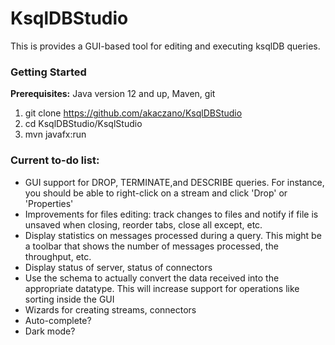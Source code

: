 # KsqlDBStudio

This is provides a GUI-based tool for editing and executing ksqlDB queries.

### Getting Started
**Prerequisites:** Java version 12 and up, Maven, git

1. git clone https://github.com/akaczano/KsqlDBStudio
2. cd KsqlDBStudio/KsqlStudio
3. mvn javafx:run


### Current to-do list:
- GUI support for DROP, TERMINATE,and DESCRIBE queries. For instance, you should be able to right-click on a stream and click 'Drop' or 'Properties'
- Improvements for files editing: track changes to files and notify if file is unsaved when closing, reorder tabs, close all except, etc.
- Display statistics on messages processed during a query. This might be a toolbar that shows the number of messages processed, the throughput, etc.
- Display status of server, status of connectors
- Use the schema to actually convert the data received into the appropriate datatype. This will increase support for operations like sorting inside the GUI
- Wizards for creating streams, connectors
- Auto-complete?
- Dark mode?

